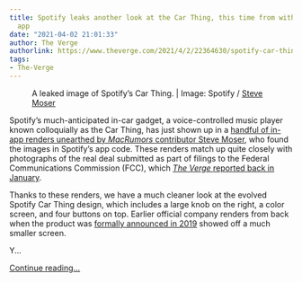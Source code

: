 ```yaml
---
title: Spotify leaks another look at the Car Thing, this time from within in its own
  app
date: "2021-04-02 21:01:33"
author: The Verge
authorlink: https://www.theverge.com/2021/4/2/22364630/spotify-car-thing-renders-app-leak-music-player-hardware-product
tags:
- The-Verge
---
```

<figure>
      <img alt="" src="https://cdn.vox-cdn.com/thumbor/sMwkREjXrojO9fUZsVNFwT_5WRQ=/0x0:1424x949/1310x873/cdn.vox-cdn.com/uploads/chorus_image/image/69068792/carthing.0.jpg" />
        <figcaption>A leaked image of Spotify’s Car Thing. | Image: Spotify / <a class="ql-link" href="https://twitter.com/SteveMoser/status/1378033575417815041" target="_blank">Steve Moser</a></figcaption>
    </figure>

  <p id="hPKsBP">Spotify’s much-anticipated in-car gadget, a voice-controlled music player known colloquially as the Car Thing, has just shown up in a <a href="https://www.macrumors.com/2021/04/02/spotify-ios-app-car-thing-images/?utm_source=feedly&amp;utm_medium=webfeeds">handful of in-app renders unearthed by <em>MacRumors </em>contributor Steve Moser</a>, who found the images in Spotify’s app code. These renders match up quite closely with photographs of the real deal submitted as part of filings to the Federal Communications Commission (FCC), which <a href="https://www.theverge.com/2021/1/14/22231876/spotify-car-thing-fcc-design-screen-pictures-photos"><em>The Verge </em>reported<em> </em>back in January</a>. </p>
<p id="o4eYAZ">Thanks to these renders, we have a much cleaner look at the evolved Spotify Car Thing design, which includes a large knob on the right, a color screen, and four buttons on top. Earlier official company renders from back when the product was <a href="https://www.theverge.com/circuitbreaker/2019/5/17/18628772/spotify-car-thing-audio-experience-data-premium-assistant">formally announced in 2019</a> showed off a much smaller screen. </p>
<p id="9XiwkE">Y...</p>
  <p>
    <a href="https://www.theverge.com/2021/4/2/22364630/spotify-car-thing-renders-app-leak-music-player-hardware-product">Continue reading&hellip;</a>
  </p>